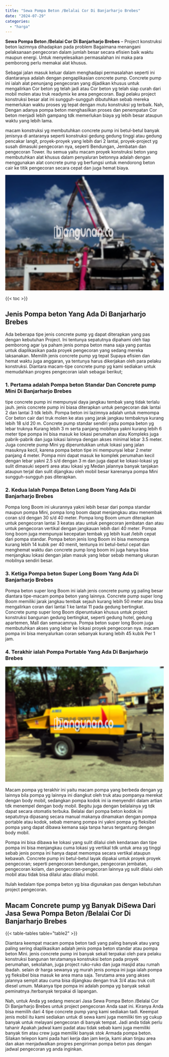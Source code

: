 ```yaml
---
title: "Sewa Pompa Beton /Belalai Cor Di Banjarharjo Brebes"
date: "2024-07-29"
categories: 
  - "harga"
---
```


**Sewa Pompa Beton /Belalai Cor Di Banjarharjo Brebes** – Project konstruksi beton lazimnya dihadapkan pada problem Bagaimana menangani pelaksanaan pengecoran dalam jumlah besar secara efisien baik waktu maupun energi. Untuk menyelesaikan permasalahan ini maka para pemborong perlu memakai alat khusus.

Sebagai jalan masuk keluar dalam menghadapi permasalahan seperti ini diantaranya adalah dengan pengaplikasian concrete pump. Concrete pump ini ialah alat penunjang pengecoran yang dijadikan khusus untuk mengalirkan Cor beton yg telah jadi atau Cor beton yg telah siap curah dari mobil molen atau truk readymix ke area pengecoran. Bagi pelaku project konstruksi besar alat ini sungguh-sungguh dibutuhkan sebab mereka memerlukan waktu proses yg tepat dengan mutu konstruksi yg terbaik. Nah, Dengan adanya pompa beton menghasilkan proses dan penempatan Cor beton menjadi lebih gampang tdk memerlukan biaya yg lebih besar ataupun waktu yang lebih lama.

macam konstruksi yg membutuhkan concrete pump ini betul-betul banyak jenisnya di antaranya seperti konstruksi gedung gedung tinggi atau gedung pencakar langit, proyek-proyek yang lebih dari 2 lantai, proyek-project yg susah dimasuki pengecoran nya, seperti Bendungan, Jembatan dan pengecoran Tower. Itu semua yaitu macam proyek konstruksi beton yang membutuhkan alat khusus dalam penyaluran betonnya adalah dengan menggunakan alat concrete pump yg berfungsi untuk mendorong beton cair ke titik pengecoran secara cepat dan juga hemat biaya.

![Sewa Pompa Beton /Belalai Cor Di Banjarharjo Brebes](/images/sewa-concrete-pump-04.png)

{{< toc >}}

## Jenis Pompa beton Yang Ada Di Banjarharjo Brebes

Ada beberapa tipe jenis concrete pump yg dapat diterapkan yang pas dengan kebutuhan Project. Ini tentunya sepatutnya dipahami oleh tiap pemborong agar iya paham jenis pompa beton mana saja yang pantas untuk diaplikasikan pada proyek pengecoran yang sedang mereka laksanakan. Memilih jenis concrete pump yg tepat Supaya efisien dan hemat waktu juga anggaran, ya tentunya harus dikerjakan oleh para pelaku konstruksi. Diantara macam-tipe concrete pump yg kami sediakan untuk memudahkan progres pengecoran ialah sebagai berikut;

### 1\. Pertama adalah Pompa beton Standar Dan Concrete pump Mini Di Banjarharjo Brebes

tipe concrete pump ini mempunyai daya jangkau tembak yang tidak terlalu jauh. jenis concrete pump ini biasa diterapkan untuk pengecoran dak lantai 2 dan lantai 3 tdk lebih. Pompa beton ini lazimnya adalah untuk memompa Cor beton cair dari truk molen ke atas yang jarak jangkau tembaknya kurang lebih 18 s/d 20 m. Concrete pump standar sendiri yaitu pompa beton yg lebar truknya Kurang lebih 3 m serta panjang mobilnya yakni kurang lebih 6 meter tipe pompa ini bisa masuk ke lokasi perumahan atau Kompleks juga pabrik-pabrik dan juga lokasi lainnya dengan akses minimal lebar 3.5 meter. Juga concrete pump Mini yg diperuntukkan untuk lokasi yang jalan masuknya kecil, karena pompa beton tipe ini mempunyai lebar 2 meter panjang 4 meter. Pompa mini dapat masuk ke komplek perumahan kecil dengan lebar yakni 2.5 s/d dengan 3 m dan juga dapat ke lokasi-lokasi yg sulit dimasuki seperti area atau lokasi yg Medan jalannya banyak tanjakan ataupun terjal dan sulit dijangkau oleh mobil besar karenanya pompa Mini sungguh-sungguh pas diterapkan.

### 2\. Kedua Ialah Pompa Beton Long Boom Yang Ada Di Banjarharjo Brebes

Pompa long Boom ini ukurannya yakni lebih besar dari pompa standar maupun pompa Mini, pompa long boom dapat menjangkau atau menembak coran s/d dengan 30 s/d 40 meter. Pompa long Boom umum diterapkan untuk pengecoran lantai 3 keatas atau untuk pengecoran jembatan dan atau untuk pengecoran vertikal dengan jangkauan lebih dari 40 meter. Pompa long boom juga mempunyai kecepatan tembak yg lebih kuat /lebih cepat dari pompa standar. Pompa beton jenis long Boom ini bisa memompa kurang lebih 14 kubik per 40 menit, tentunya ini betul-betul cepat dan menghemat waktu dan concrete pump long boom ini juga hanya bisa menjangkau lokasi dengan jalan masuk yang lebar sebab memang ukuran mobilnya sendiri besar.

### 3\. Ketiga Pompa beton Super Long Boom Yang Ada Di Banjarharjo Brebes

Pompa beton super long Boom ini ialah jenis concrete pump yg paling besar diantara tipe-macam pompa beton yang lainnya. Concrete pump super long Boom memiliki jarak jangkau tembak sejauh kurang lebih 50 meter atau bisa mengalirkan coran dari lantai 1 ke lantai 11 pada gedung bertingkat. Concrete pump super long Boom diperuntukan khusus untuk project konstruksi bangunan gedung bertingkat, seperti gedung hotel, gedung apartemen, Mall dan semacamnya. Pompa beton super long Boom juga membutuhkan akses yang lebar ke lokasi proyek pengecoran nya. macam pompa ini bisa menyalurkan coran sebanyak kurang lebih 45 kubik Per 1 jam.

### 4\. Terakhir ialah Pompa Portable Yang Ada Di Banjarharjo Brebes

![Sewa Pompa Beton /Belalai Cor Di Banjarharjo Brebes](/images/sewa-concrete-pump-02.png)

Macam pompa yg terakhir ini yaitu macam pompa yang berbeda dengan yg lainnya bila pompa yg lainnya ini diangkut oleh truk atau pompanya merekat dengan body mobil, sedangkan pompa kodok ini ia menyendiri dalam artian tdk menempel dengan body mobil. Begitu juga dengan belalainya yg tdk dapat secara otomatis terbuka. Belalai dari pompa beton kodok ini sepatutnya dipasang secara manual makanya dinamakan dengan pompa portable atau kodok, sebab memang pompa ini yakni pompa yg fleksibel pompa yang dapat dibawa kemana saja tanpa harus tergantung dengan body mobil.

Pompa ini bisa dibawa ke lokasi yang sulit dilalui oleh kendaraan dan tipe pompa ini bisa menjangkau cuma lokasi yg vertikal tdk untuk area yg tinggi sebab jenis pompa ini hanya dapat memompa secara vertikal ataupun kebawah. Concrete pump ini betul-betul layak dipakai untuk proyek proyek pengecoran; seperti pengecoran bendungan, pengecoran jembatan, pengecoran kolam, dan pengecoran-pengecoran lainnya yg sulit dilalui oleh mobil atau tidak bisa dilalui atau dilalui mobil.

Itulah kedalam tipe pompa beton yg bisa digunakan pas dengan kebutuhan project pengecoran.

## Macam Concrete pump yg Banyak DiSewa Dari Jasa Sewa Pompa Beton /Belalai Cor Di Banjarharjo Brebes

{{< table-tables table="table2" >}}

Diantara keempat macam pompa beton tadi yang paling banyak atau yang paling sering diaplikasikan adalah jenis pompa beton standar atau pompa beton Mini. jenis concrete pump ini banyak sekali terpakai oleh para pelaku konstruksi bangunan terutamanya konstruksi beton pada proyek perumahan, sekolahan, juga project ruko-ruko dan juga masjid atau rumah ibadah. selain dr harga sewanya yg murah jenis pompa ini juga ialah pompa yg fleksibel bisa masuk ke area mana saja. Terutama area yang akses jalannya sempit atau cuma bisa dijangkau dengan truk 3/4 atau truk colt diesel umum. Makanya tipe pompa ini adalah pompa yg banyak sekali peminatnya /terbanyak terpakai di lapangan.

Nah, untuk Anda yg sedang mencari Jasa Sewa Pompa Beton /Belalai Cor Di Banjarharjo Brebes untuk project pengecoran Anda saat ini. Kiranya Anda bisa memilih dari 4 tipe concrete pump yang kami sediakan tadi. Keempat jenis mobil itu kami sediakan untuk di sewa kami juga memiliki tim yg cukup banyak untuk melayani pengecoran di banyak tempat. Jadi anda tidak perlu tahanir Apakah jadwal kami padat atau tidak sebab kami juga memiliki banyak tim atau crew juga memiliki banyak stok Armada pompa beton. Silakan telepon kami pada hari kerja dan jam kerja, kami akan tinjau area dan akan menjadwalkan progres pengiriman pompa beton pas dengan jadwal pengecoran yg anda inginkan.
